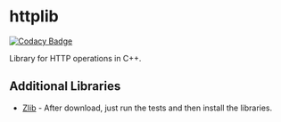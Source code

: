 # httplib

[![Codacy Badge](https://api.codacy.com/project/badge/Grade/96a0d23c882f4ee6af25eabbac7eaeb3)](https://app.codacy.com/gh/CalvoM/httplib?utm_source=github.com&utm_medium=referral&utm_content=CalvoM/httplib&utm_campaign=Badge_Grade_Settings)

Library for HTTP operations in C++.

## Additional Libraries

-   [Zlib](https://zlib.net) - After download, just run the tests and then install the libraries.
